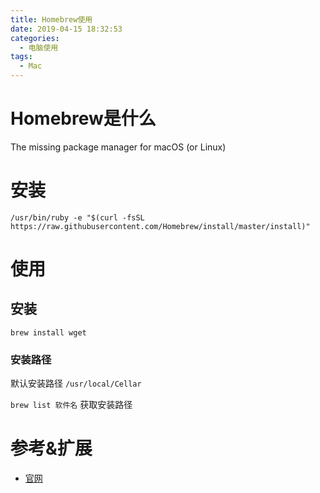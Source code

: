 ```yaml
---
title: Homebrew使用
date: 2019-04-15 18:32:53
categories:
  - 电脑使用
tags:
  - Mac
---
```


# Homebrew是什么

The missing package manager for macOS (or Linux)

# 安装 

	/usr/bin/ruby -e "$(curl -fsSL https://raw.githubusercontent.com/Homebrew/install/master/install)"
	
# 使用
	
## 安装

	brew install wget
	
### 安装路径

 默认安装路径 `/usr/local/Cellar`
 
 `brew list 软件名` 获取安装路径
 
# 参考&扩展

- [官网](https://brew.sh/)